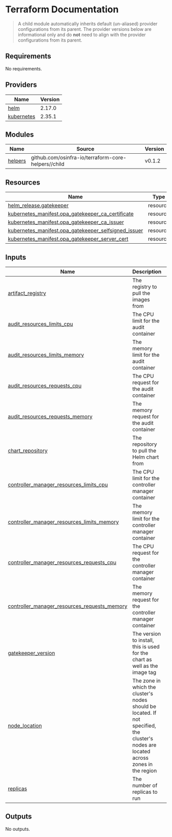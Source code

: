 # Terraform Documentation

> A child module automatically inherits default (un-aliased) provider configurations from its parent. The provider versions below are informational only and do **not** need to align with the provider configurations from its parent.

<!-- BEGIN_TF_DOCS -->
## Requirements

No requirements.

## Providers

| Name | Version |
|------|---------|
| <a name="provider_helm"></a> [helm](#provider\_helm) | 2.17.0 |
| <a name="provider_kubernetes"></a> [kubernetes](#provider\_kubernetes) | 2.35.1 |

## Modules

| Name | Source | Version |
|------|--------|---------|
| <a name="module_helpers"></a> [helpers](#module\_helpers) | github.com/osinfra-io/terraform-core-helpers//child | v0.1.2 |

## Resources

| Name | Type |
|------|------|
| [helm_release.gatekeeper](https://registry.terraform.io/providers/hashicorp/helm/latest/docs/resources/release) | resource |
| [kubernetes_manifest.opa_gatekeeper_ca_certificate](https://registry.terraform.io/providers/hashicorp/kubernetes/latest/docs/resources/manifest) | resource |
| [kubernetes_manifest.opa_gatekeeper_ca_issuer](https://registry.terraform.io/providers/hashicorp/kubernetes/latest/docs/resources/manifest) | resource |
| [kubernetes_manifest.opa_gatekeeper_selfsigned_issuer](https://registry.terraform.io/providers/hashicorp/kubernetes/latest/docs/resources/manifest) | resource |
| [kubernetes_manifest.opa_gatekeeper_server_cert](https://registry.terraform.io/providers/hashicorp/kubernetes/latest/docs/resources/manifest) | resource |

## Inputs

| Name | Description | Type | Default | Required |
|------|-------------|------|---------|:--------:|
| <a name="input_artifact_registry"></a> [artifact\_registry](#input\_artifact\_registry) | The registry to pull the images from | `string` | `"us-docker.pkg.dev/plt-lz-services-tf79-prod/plt-docker-virtual"` | no |
| <a name="input_audit_resources_limits_cpu"></a> [audit\_resources\_limits\_cpu](#input\_audit\_resources\_limits\_cpu) | The CPU limit for the audit container | `string` | `"40m"` | no |
| <a name="input_audit_resources_limits_memory"></a> [audit\_resources\_limits\_memory](#input\_audit\_resources\_limits\_memory) | The memory limit for the audit container | `string` | `"128Mi"` | no |
| <a name="input_audit_resources_requests_cpu"></a> [audit\_resources\_requests\_cpu](#input\_audit\_resources\_requests\_cpu) | The CPU request for the audit container | `string` | `"10m"` | no |
| <a name="input_audit_resources_requests_memory"></a> [audit\_resources\_requests\_memory](#input\_audit\_resources\_requests\_memory) | The memory request for the audit container | `string` | `"32Mi"` | no |
| <a name="input_chart_repository"></a> [chart\_repository](#input\_chart\_repository) | The repository to pull the Helm chart from | `string` | `"https://open-policy-agent.github.io/gatekeeper/charts"` | no |
| <a name="input_controller_manager_resources_limits_cpu"></a> [controller\_manager\_resources\_limits\_cpu](#input\_controller\_manager\_resources\_limits\_cpu) | The CPU limit for the controller manager container | `string` | `"100m"` | no |
| <a name="input_controller_manager_resources_limits_memory"></a> [controller\_manager\_resources\_limits\_memory](#input\_controller\_manager\_resources\_limits\_memory) | The memory limit for the controller manager container | `string` | `"256Mi"` | no |
| <a name="input_controller_manager_resources_requests_cpu"></a> [controller\_manager\_resources\_requests\_cpu](#input\_controller\_manager\_resources\_requests\_cpu) | The CPU request for the controller manager container | `string` | `"10m"` | no |
| <a name="input_controller_manager_resources_requests_memory"></a> [controller\_manager\_resources\_requests\_memory](#input\_controller\_manager\_resources\_requests\_memory) | The memory request for the controller manager container | `string` | `"32Mi"` | no |
| <a name="input_gatekeeper_version"></a> [gatekeeper\_version](#input\_gatekeeper\_version) | The version to install, this is used for the chart as well as the image tag | `string` | `"v3.18.1"` | no |
| <a name="input_node_location"></a> [node\_location](#input\_node\_location) | The zone in which the cluster's nodes should be located. If not specified, the cluster's nodes are located across zones in the region | `string` | `null` | no |
| <a name="input_replicas"></a> [replicas](#input\_replicas) | The number of replicas to run | `number` | `1` | no |

## Outputs

No outputs.
<!-- END_TF_DOCS -->
